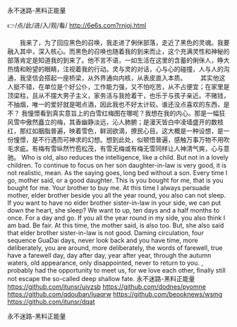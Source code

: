 
永不迷路-黑料正能量




👉/点/此/进/入/观/看/ http://6e6s.com?rnjoj.html




　　我来了，为了回应黑色的召唤，我走进了俐侎部落，走近了黑色的灵魂。我要融入其中，深入核心。而黑色的召唤也随着我的到来而止，这个充满灵性和神秘的部落肯定是知道我的到来了。他不言不语，一如生活在这里的含蓄的俐侎人，睁大热情和盼望的眼睛，注视着我的行动。灵与灵的对话，心与心的碰撞，人与人的沟通，我坚信会搭起一座桥梁，从外界通向内核，从表皮直入本质。
　　其实他这人挺不错，在单位是个好公仆，工作能力强，又不怕吃苦，从不占便宜；在家里是顶梁柱，且从不摆大男子主义，家务活与我抢着干，也乐于与孩子亲近。不赌钱，不抽烟，唯一的爱好就是喝点酒，因此我也不好太计较。谁还没点喜欢的东西，是不？
我憧憬看到真实意旨上的白雪红梅图在哪呢？我想在我的内心。那是一幅狂风雪中傲然矗立的梅，其香幽静淡远，沁人肺腑；是漫天皆白中凌墙盛开的数枝红，那红如胭脂普遍，映着雪色，鲜润欲滴，撩民心目。这大概是一种设想，是一份憧憬，是不行遇而可神求的幻想。想到此处，似顿悟普遍，感触万事万物不用吹毛求疵。有梅有雪纵然竹苞松茂，有雪无梅或有梅无雪同样让人神清气爽，心与意驰。
Who is old, also reduces the intelligence, like a child.
But not in a lovely children.
To continue to focus on her son daughter-in-law is very good, it is not realistic, mean.
As the saying goes, long bed without a son.
Every time I go, mother said, or a good daughter.
This is you bought for me, that is you bought for me.
Your brother to buy me.
At this time I always persuade mother, elder brother beside you all the year round, you also can not sleep.
If you want to have no elder brother sister-in-law in your side, we can put down the heart, she sleep?
We want to up, ten days and a half months to once.
For a day and go.
If you all the year round in my side, you also think I am bad.
Be fair.
At this time, the mother said, is also too.
But, she also said that elder brother sister-in-law is not good.
Daming circulation, four sequence GuaDai days, never look back and you have time, more deliberately, you are around, more deliberately, the words of farewell, true have a farewell day, day after day, year after year, through the autumn waters, old appearance, only disappointed, never to return to you.
, probably had the opportunity to meet us, for we love each other, finally still not escape the so-called deep shallow fate.
永不迷路-黑料正能量 https://github.com/itunsr/uivzsb
https://github.com/dodnes/pyomne
https://github.com/qdouban/luaqrw
https://github.com/beooknews/wsmg
https://github.com/itunsr/dqat





永不迷路-黑料正能量
